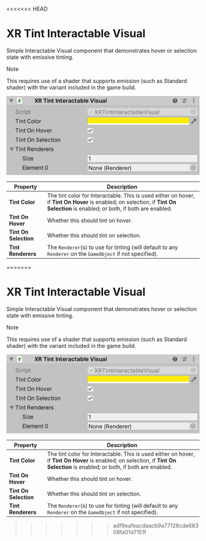<<<<<<< HEAD
# XR Tint Interactable Visual

Simple Interactable Visual component that demonstrates hover or selection state with emissive tinting.

> [!NOTE]
> This requires use of a shader that supports emission (such as Standard shader) with the variant included in the game build.

![XRTintInteractableVisual component](images/xr-tint-interactable-visual.png)

| **Property** | **Description** |
|--|--|
| **Tint Color** | The tint color for Interactable. This is used either on hover, if **Tint On Hover** is enabled; on selection, if **Tint On Selection** is enabled; or both, if both are enabled. |
| **Tint On Hover** | Whether this should tint on hover. |
| **Tint On Selection** | Whether this should tint on selection. |
| **Tint Renderers** | The `Renderer`(s) to use for tinting (will default to any `Renderer` on the `GameObject` if not specified). |
=======
# XR Tint Interactable Visual

Simple Interactable Visual component that demonstrates hover or selection state with emissive tinting.

> [!NOTE]
> This requires use of a shader that supports emission (such as Standard shader) with the variant included in the game build.

![XRTintInteractableVisual component](images/xr-tint-interactable-visual.png)

| **Property** | **Description** |
|--|--|
| **Tint Color** | The tint color for Interactable. This is used either on hover, if **Tint On Hover** is enabled; on selection, if **Tint On Selection** is enabled; or both, if both are enabled. |
| **Tint On Hover** | Whether this should tint on hover. |
| **Tint On Selection** | Whether this should tint on selection. |
| **Tint Renderers** | The `Renderer`(s) to use for tinting (will default to any `Renderer` on the `GameObject` if not specified). |
>>>>>>> adf9eafeacdaacb9a77128cde68308fa01d7151f
